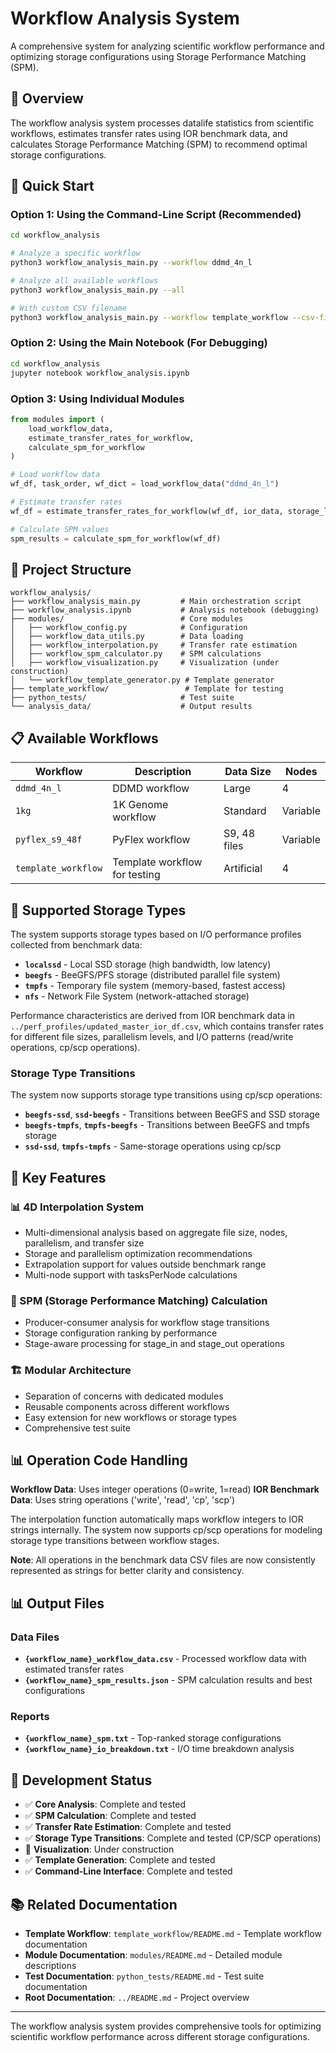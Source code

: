# Workflow Analysis System

A comprehensive system for analyzing scientific workflow performance and optimizing storage configurations using Storage Performance Matching (SPM).

## 🎯 Overview

The workflow analysis system processes datalife statistics from scientific workflows, estimates transfer rates using IOR benchmark data, and calculates Storage Performance Matching (SPM) to recommend optimal storage configurations.

## 🚀 Quick Start

### Option 1: Using the Command-Line Script (Recommended)
```bash
cd workflow_analysis

# Analyze a specific workflow
python3 workflow_analysis_main.py --workflow ddmd_4n_l

# Analyze all available workflows
python3 workflow_analysis_main.py --all

# With custom CSV filename
python3 workflow_analysis_main.py --workflow template_workflow --csv-filename my_workflow.csv
```

### Option 2: Using the Main Notebook (For Debugging)
```bash
cd workflow_analysis
jupyter notebook workflow_analysis.ipynb
```

### Option 3: Using Individual Modules
```python
from modules import (
    load_workflow_data,
    estimate_transfer_rates_for_workflow,
    calculate_spm_for_workflow
)

# Load workflow data
wf_df, task_order, wf_dict = load_workflow_data("ddmd_4n_l")

# Estimate transfer rates
wf_df = estimate_transfer_rates_for_workflow(wf_df, ior_data, storage_list)

# Calculate SPM values
spm_results = calculate_spm_for_workflow(wf_df)
```

## 📁 Project Structure

```
workflow_analysis/
├── workflow_analysis_main.py         # Main orchestration script
├── workflow_analysis.ipynb           # Analysis notebook (debugging)
├── modules/                          # Core modules
│   ├── workflow_config.py            # Configuration
│   ├── workflow_data_utils.py        # Data loading
│   ├── workflow_interpolation.py     # Transfer rate estimation
│   ├── workflow_spm_calculator.py    # SPM calculations
│   ├── workflow_visualization.py     # Visualization (under construction)
│   └── workflow_template_generator.py # Template generator
├── template_workflow/                 # Template for testing
├── python_tests/                     # Test suite
└── analysis_data/                    # Output results
```

## 📋 Available Workflows

| Workflow | Description | Data Size | Nodes |
|----------|-------------|-----------|-------|
| `ddmd_4n_l` | DDMD workflow | Large | 4 |
| `1kg` | 1K Genome workflow | Standard | Variable |
| `pyflex_s9_48f` | PyFlex workflow | S9, 48 files | Variable |
| `template_workflow` | Template workflow for testing | Artificial | 4 |

## 💾 Supported Storage Types

The system supports storage types based on I/O performance profiles collected from benchmark data:

- **`localssd`** - Local SSD storage (high bandwidth, low latency)
- **`beegfs`** - BeeGFS/PFS storage (distributed parallel file system)
- **`tmpfs`** - Temporary file system (memory-based, fastest access)
- **`nfs`** - Network File System (network-attached storage)

Performance characteristics are derived from IOR benchmark data in `../perf_profiles/updated_master_ior_df.csv`, which contains transfer rates for different file sizes, parallelism levels, and I/O patterns (read/write operations, cp/scp operations).

### Storage Type Transitions
The system now supports storage type transitions using cp/scp operations:
- **`beegfs-ssd`**, **`ssd-beegfs`** - Transitions between BeeGFS and SSD storage
- **`beegfs-tmpfs`**, **`tmpfs-beegfs`** - Transitions between BeeGFS and tmpfs storage
- **`ssd-ssd`**, **`tmpfs-tmpfs`** - Same-storage operations using cp/scp

## 🔧 Key Features

### 📊 4D Interpolation System
- Multi-dimensional analysis based on aggregate file size, nodes, parallelism, and transfer size
- Storage and parallelism optimization recommendations
- Extrapolation support for values outside benchmark range
- Multi-node support with tasksPerNode calculations

### 🎯 SPM (Storage Performance Matching) Calculation
- Producer-consumer analysis for workflow stage transitions
- Storage configuration ranking by performance
- Stage-aware processing for stage_in and stage_out operations

### 🏗️ Modular Architecture
- Separation of concerns with dedicated modules
- Reusable components across different workflows
- Easy extension for new workflows or storage types
- Comprehensive test suite

## 📊 Operation Code Handling

**Workflow Data**: Uses integer operations (0=write, 1=read)
**IOR Benchmark Data**: Uses string operations ('write', 'read', 'cp', 'scp')

The interpolation function automatically maps workflow integers to IOR strings internally. The system now supports cp/scp operations for modeling storage type transitions between workflow stages.

**Note**: All operations in the benchmark data CSV files are now consistently represented as strings for better clarity and consistency.

## 📊 Output Files

### Data Files
- **`{workflow_name}_workflow_data.csv`** - Processed workflow data with estimated transfer rates
- **`{workflow_name}_spm_results.json`** - SPM calculation results and best configurations

### Reports
- **`{workflow_name}_spm.txt`** - Top-ranked storage configurations
- **`{workflow_name}_io_breakdown.txt`** - I/O time breakdown analysis

## 🚧 Development Status

- ✅ **Core Analysis**: Complete and tested
- ✅ **SPM Calculation**: Complete and tested  
- ✅ **Transfer Rate Estimation**: Complete and tested
- ✅ **Storage Type Transitions**: Complete and tested (CP/SCP operations)
- 🚧 **Visualization**: Under construction
- ✅ **Template Generation**: Complete and tested
- ✅ **Command-Line Interface**: Complete and tested

## 📚 Related Documentation

- **Template Workflow**: `template_workflow/README.md` - Template workflow documentation
- **Module Documentation**: `modules/README.md` - Detailed module descriptions
- **Test Documentation**: `python_tests/README.md` - Test suite documentation
- **Root Documentation**: `../README.md` - Project overview

---

The workflow analysis system provides comprehensive tools for optimizing scientific workflow performance across different storage configurations. 